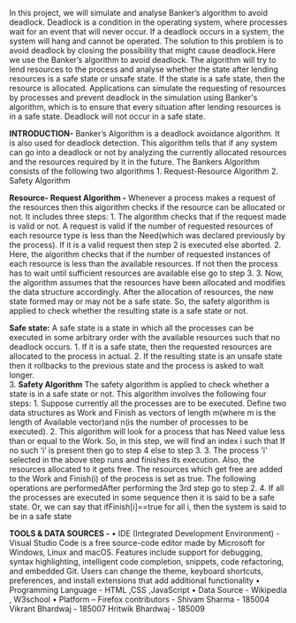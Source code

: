 In this project, we will simulate and analyse Banker’s algorithm to avoid deadlock. Deadlock is a condition in the operating system, where processes wait for an event that will never occur. If a deadlock occurs in a system, the system will hang and cannot be operated. The solution to this problem is to avoid deadlock by closing the possibility that might cause deadlock.Here we use the Banker’s algorithm to avoid deadlock. The algorithm will try to lend resources to the process and analyse whether the state after lending resources is a safe state or unsafe state. If the state is a safe state, then the resource is allocated. Applications can simulate the requesting of resources by processes and prevent deadlock in the simulation using Banker's algorithm, which is to ensure that every situation after lending resources is in a safe state. Deadlock will not occur in a safe state.

**INTRODUCTION-**  Banker’s Algorithm is a deadlock avoidance algorithm. It is also used for deadlock detection. This algorithm tells that if any system can go into a deadlock or not by analyzing the currently allocated resources and the resources required by it in the future.
The Bankers Algorithm consists of the following two algorithms
    1. Request-Resource Algorithm
    2. Safety Algorithm

**Resource- Request Algorithm -**
Whenever a process makes a request of the resources then this algorithm checks if the resource can be allocated or not.
It includes three steps:
    1. The algorithm checks that if the request made is valid or not. A request is valid if the number of requested resources of each resource type is less than the Need(which was declared previously by the process). If it is a valid request then step 2 is executed else aborted.
    2. Here, the algorithm checks that if the number of requested instances of each resource is less than the available resources. If not then the process has to wait until sufficient resources are available else go to step 3.
    3. Now, the algorithm assumes that the resources have been allocated and modifies the data structure accordingly.
After the allocation of resources, the new state formed may or may not be a safe state. So, the safety algorithm is applied to check whether the resulting state is a safe state or not. 

**Safe state:** A safe state is a state in which all the processes can be executed in some arbitrary order with the available resources such that no deadlock occurs.
    1. If it is a safe state, then the requested resources are allocated to the process in actual.
    2. If the resulting state is an unsafe state then it rollbacks to the previous state and the process is asked to wait longer.</br>
    3. 
**Safety Algorithm**
The safety algorithm is applied to check whether a state is in a safe state or not.
This algorithm involves the following four steps:
    1. Suppose currently all the processes are to be executed. Define two data structures as Work and Finish as vectors of length m(where m is the length of Available vector)and n(is the number of processes to be executed).
    2. This algorithm will look for a process that has Need value less than or equal to the Work. So, in this step, we will find an index i such that If no such ‘i’ is present then go to step 4 else to step 3.
    3. The process 'i' selected in the above step runs and finishes its execution. Also, the resources allocated to it gets free. The resources which get free are added to the Work and Finish(i) of the process is set as true. The following operations are performedAfter performing the 3rd step go to step 2.
    4. If all the processes are executed in some sequence then it is said to be a safe state. Or, we can say that ifFinish[i]==true for all i,
then the system is said to be in a safe state


**TOOLS & DATA SOURCES -**
    • IDE (Integrated Development Environment) - Visual Studio Code is a free source-code editor made by Microsoft for Windows, Linux and macOS. Features include support for debugging, syntax highlighting, intelligent code completion, snippets, code refactoring, and embedded Git. Users can change the theme, keyboard shortcuts, preferences, and install extensions that add additional functionality
    • Programming Language - HTML ,CSS ,JavaScript
    • Data Source - Wikipedia , W3school
    • Platform – Firefox 
contributors - 
Shivam Sharma - 185004
Vikrant Bhardwaj - 185007
Hritwik Bhardwaj - 185009
